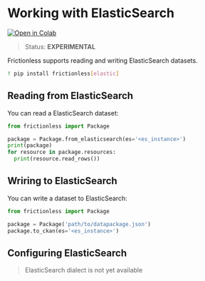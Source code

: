 # Working with ElasticSearch

[![Open in Colab](https://colab.research.google.com/assets/colab-badge.svg)](https://colab.research.google.com/drive/1EcC5p8-ctE4d0ViA0_lswJTE5-06mHTu)



> Status: **EXPERIMENTAL**

Frictionless supports reading and writing ElasticSearch datasets.


```bash
! pip install frictionless[elastic]
```

## Reading from ElasticSearch

You can read a ElasticSearch dataset:

```python
from frictionless import Package

package = Package.from_elasticsearch(es='<es_instance>')
print(package)
for resource in package.resources:
  print(resource.read_rows())
```

## Wriring to ElasticSearch

You can write a dataset to ElasticSearch:

```python
from frictionless import Package

package = Package('path/to/datapackage.json')
package.to_ckan(es='<es_instance>')
```

## Configuring ElasticSearch

> ElasticSearch dialect is not yet available